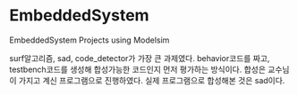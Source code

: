 # EmbeddedSystem
EmbeddedSystem Projects using Modelsim

surf알고리즘, sad, code_detector가 가장 큰 과제였다.
behavior코드를 짜고, testbench코드를 생성해 합성가능한 코드인지 먼저 평가하는 방식이다.
합성은 교수님이 가지고 계신 프로그램으로 진행하였다.
실제 프로그램으로 합성해본 것은 sad이다.
